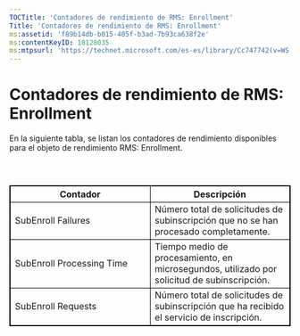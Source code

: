 ```yaml
---
TOCTitle: 'Contadores de rendimiento de RMS: Enrollment'
Title: 'Contadores de rendimiento de RMS: Enrollment'
ms:assetid: 'f89b14db-b015-405f-b3ad-7b93ca638f2e'
ms:contentKeyID: 18128035
ms:mtpsurl: 'https://technet.microsoft.com/es-es/library/Cc747742(v=WS.10)'
---
```


Contadores de rendimiento de RMS: Enrollment
============================================

En la siguiente tabla, se listan los contadores de rendimiento disponibles para el objeto de rendimiento RMS: Enrollment.

###  

 
<table style="border:1px solid black;">
<colgroup>
<col width="50%" />
<col width="50%" />
</colgroup>
<thead>
<tr class="header">
<th style="border:1px solid black;" >Contador</th>
<th style="border:1px solid black;" >Descripción</th>
</tr>
</thead>
<tbody>
<tr class="odd">
<td style="border:1px solid black;">SubEnroll Failures</td>
<td style="border:1px solid black;">Número total de solicitudes de subinscripción que no se han procesado completamente.</td>
</tr>
<tr class="even">
<td style="border:1px solid black;">SubEnroll Processing Time</td>
<td style="border:1px solid black;">Tiempo medio de procesamiento, en microsegundos, utilizado por solicitud de subinscripción.</td>
</tr>
<tr class="odd">
<td style="border:1px solid black;">SubEnroll Requests</td>
<td style="border:1px solid black;">Número total de solicitudes de subinscripción que ha recibido el servicio de inscripción.</td>
</tr>
</tbody>
</table>
